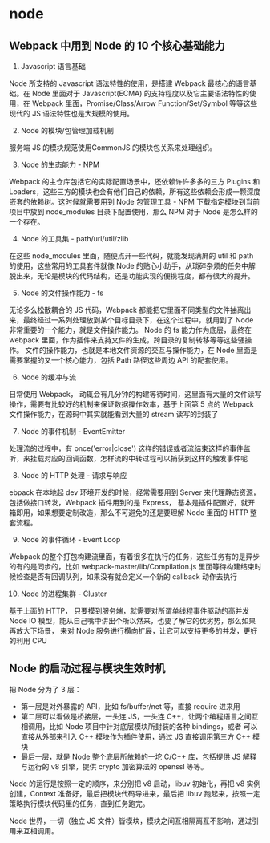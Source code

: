 # node

## Webpack 中用到 Node 的 10 个核心基础能力

1. Javascript 语言基础

Node 所支持的 Javascript 语法特性的使用，是搭建 Webpack 最核心的语言基础。在 Node 里面对于 Javascript(ECMA) 的支持程度以及它主要语法特性的使用，在 Webpack 里面，Promise/Class/Arrow Function/Set/Symbol 等等这些现代的 JS 语法特性也是大规模的使用。

2. Node 的模块/包管理加载机制

服务端 JS 的模块规范使用CommonJS 的模块包关系来处理组织。

3. Node 的生态能力 - NPM

Webpack 的主仓库包括它的实际配置场景中，还依赖许许多多的三方 Plugins 和 Loaders，这些三方的模块也会有他们自己的依赖，所有这些依赖会形成一颗深度嵌套的依赖树。这时候就需要用到 Node 包管理工具 - NPM 下载指定模块到当前项目中放到 node_modules 目录下配置使用，那么 NPM 对于 Node 是怎么样的一个存在。

4. Node 的工具集 - path/url/util/zlib

在这些 node_modules 里面，随便点开一些代码，就能发现满屏的 util 和 path 的使用，这些常用的工具套件就像 Node 的贴心小助手，从琐碎杂烦的任务中解脱出来，无论是模块的代码结构，还是功能实现的便携程度，都有很大的提升。

5. Node 的文件操作能力 - fs

无论多么松散耦合的 JS 代码，Webpack 都能把它里面不同类型的文件抽离出来，最终经过一系列处理放到某个目标目录下，在这个过程中，就用到了 Node 非常重要的一个能力，就是文件操作能力。
Node 的 fs 能力作为底层，最终在 webpack 里面，作为插件来支持文件的生成，跨目录的复制转移等等这些骚操作。
文件的操作能力，也就是本地文件资源的交互与操作能力，在 Node 里面是 需要掌握的又一个核心能力，包括 Path 路径这些周边 API 的配套使用。

6. Node 的缓冲与流

日常使用 Webpack， 动辄会有几分钟的构建等待时间，这里面有大量的文件读写操作，需要有比较好的机制来保证数据操作效率，基于上面第 5 点的 Webpack 文件操作能力，在源码中其实就能看到大量的 stream 读写的封装了

7. Node 的事件机制 - EventEmitter

处理流的过程中，有 once('error|close') 这样的错误或者流结束这样的事件监听，来挂载对应的回调函数，怎样流的中转过程可以捕获到这样的触发事件呢

8. Node 的 HTTP 处理 - 请求与响应

ebpack 在本地起 dev 环境开发的时候，经常需要用到 Server 来代理静态资源，包括做接口转发，Webpack 插件用到的是 Express， 基本是插件配置好，就开箱即用，如果想要定制改造，那么不可避免的还是要理解 Node 里面的 HTTP 整套流程。

9. Node 的事件循环 - Event Loop

Webpack 的整个打包构建流里面，有着很多在执行的任务，这些任务有的是异步的有的是同步的，比如 webpack-master/lib/Compilation.js 里面等待构建结束时候检查是否有回调队列，如果没有就会定义一个新的 callback 动作去执行

10. Node 的进程集群 - Cluster

基于上面的 HTTP， 只要摸到服务端，就需要对所谓单线程事件驱动的高并发 Node IO 模型，能从自己嘴中讲出个所以然来，也要了解它的优劣势，那么如果再放大下场景， 来对 Node 服务进行横向扩展，让它可以支持更多的并发，更好的利用 CPU

## Node 的启动过程与模块生效时机

把 Node 分为了 3 层：

+ 第一层是对外暴露的 API，比如 fs/buffer/net 等，直接 require 进来用
+ 第二层可以看做是桥接层，一头连 JS，一头连 C++，让两个编程语言之间互相调用，比如 Node 项目中针对底层模块所封装的各种 bindings，或者 可以直接从外部来引入 C++ 模块作为插件使用，通过 JS 直接调用第三方 C++ 模块
+ 最后一层，就是 Node 整个底层所依赖的一坨 C/C++ 库，包括提供 JS 解释与运行的 v8 引擎，提供 crypto 加密算法的 openssl 等等。

Node 的运行是按照一定的顺序，来分别把 v8 启动，libuv 初始化，再把 v8 实例创建，Context 准备好，最后把模块代码导进来，最后把 libuv 跑起来，按照一定策略执行模块代码里的任务，直到任务跑完。

Node 世界，一切（独立 JS 文件）皆模块，模块之间互相隔离互不影响，通过引用来互相调用。